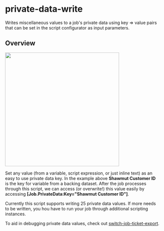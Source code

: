 # private-data-write
Writes miscellaneous values to a job's private data using key => value pairs that can be set in the script configurator as input parameters. 

## Overview

<img src="http://i.imgur.com/XHSTuig.png" width="371">

Set any value (from a variable, script expression, or just inline text) as an easy to use private data key. In the example above **Shawmut Customer ID** is the key for variable from a backing dataset. After the job processes through this script, we can access (or overwrite!) this value easily by accessing **[Job.PrivateData:Key="Shawmut Customer ID"]**.

Currently this script supports writing 25 private data values. If more needs to be written, you hou have to run your job through additional scripting instances.

To aid in debugging private data values, check out [switch-job-ticket-export](https://github.com/open-automation/switch-job-ticket-export).
